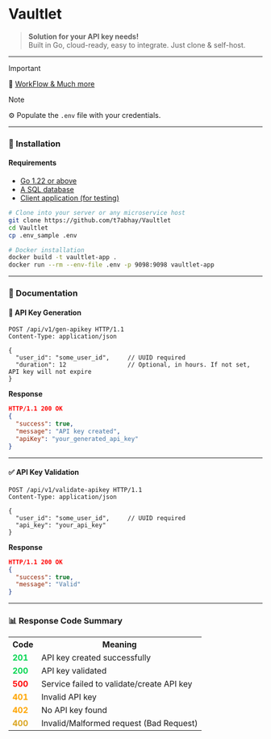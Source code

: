 
# Vaultlet

> **Solution for your API key needs!**  
> Built in Go, cloud-ready, easy to integrate. Just clone & self-host.

---

> [!IMPORTANT]  
> 📌 [WorkFlow & Much more](https://app.eraser.io/workspace/WZJMUDnUQLRQWyRQK2G0?origin=share)

> [!NOTE]  
> ⚙️ Populate the `.env` file with your credentials.

---

### 🚀 Installation

#### Requirements

- [Go 1.22 or above](https://go.dev/)
- [A SQL database](https://letmegooglethat.com/?q=list+of+sql+database)
- [Client application (for testing)](https://http.cat/status/102)

```bash
# Clone into your server or any microservice host
git clone https://github.com/t7abhay/Vaultlet
cd Vaultlet
cp .env_sample .env
```

```bash
# Docker installation
docker build -t vaultlet-app .
docker run --rm --env-file .env -p 9098:9098 vaultlet-app
```

---

### 📘 Documentation

#### 🔑 API Key Generation

```http
POST /api/v1/gen-apikey HTTP/1.1
Content-Type: application/json

{
  "user_id": "some_user_id",     // UUID required
  "duration": 12                 // Optional, in hours. If not set, API key will not expire
}
```

**Response**
```json
HTTP/1.1 200 OK
{
  "success": true,
  "message": "API key created",
  "apiKey": "your_generated_api_key"
}
```

---

#### ✅ API Key Validation

```http
POST /api/v1/validate-apikey HTTP/1.1
Content-Type: application/json

{
  "user_id": "some_user_id",     // UUID required
  "api_key": "your_api_key"
}
```

**Response**
```json
HTTP/1.1 200 OK
{
  "success": true,
  "message": "Valid"
}
```

---

### 📊 Response Code Summary

<table>
  <tr>
    <th>Code</th>
    <th>Meaning</th>
  </tr>
  <tr>
    <td><span style="color:#04d651;"><strong>201</strong></span></td>
    <td>API key created successfully</td>
  </tr>
  <tr>
    <td><span style="color:#04d651;"><strong>200</strong></span></td>
    <td>API key validated</td>
  </tr>
  <tr>
    <td><span style="color:red;"><strong>500</strong></span></td>
    <td>Service failed to validate/create API key</td>
  </tr>
  <tr>
    <td><span style="color:orange;"><strong>401</strong></span></td>
    <td>Invalid API key</td>
  </tr>
  <tr>
    <td><span style="color:orange;"><strong>402</strong></span></td>
    <td>No API key found</td>
  </tr>
  <tr>
    <td><span style="color:goldenrod;"><strong>400</strong></span></td>
    <td>Invalid/Malformed request (Bad Request)</td>
  </tr>
</table>

